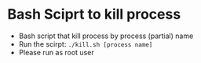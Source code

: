 # Bash Sciprt to kill process

* Bash script that kill process by process (partial) name
* Run the scirpt: `./kill.sh [process name]`
* Please run as root user